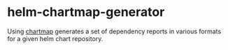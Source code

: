 # helm-chartmap-generator
Using [chartmap](https://github.com/melahn/helm-chartmap) generates a set of dependency reports in various formats for a given helm chart repository.
